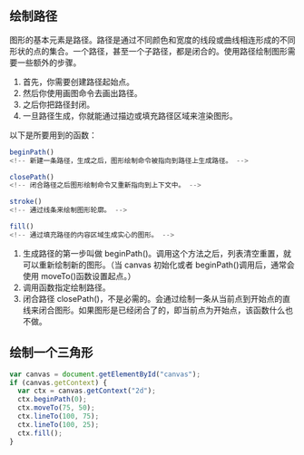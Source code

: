 <!-- 学习 canvas -->

## 绘制路径

图形的基本元素是路径。路径是通过不同颜色和宽度的线段或曲线相连形成的不同形状的点的集合。一个路径，甚至一个子路径，都是闭合的。使用路径绘制图形需要一些额外的步骤。

1. 首先，你需要创建路径起始点。
1. 然后你使用画图命令去画出路径。
1. 之后你把路径封闭。
1. 一旦路径生成，你就能通过描边或填充路径区域来渲染图形。

以下是所要用到的函数：

```js
beginPath()
<!-- 新建一条路径，生成之后，图形绘制命令被指向到路径上生成路径。 -->

closePath()
<!-- 闭合路径之后图形绘制命令又重新指向到上下文中。 -->

stroke()
<!-- 通过线条来绘制图形轮廓。 -->

fill()
<!-- 通过填充路径的内容区域生成实心的图形。 -->
```

1. 生成路径的第一步叫做 beginPath()。调用这个方法之后，列表清空重置，就可以重新绘制新的图形。（当 canvas 初始化或者 beginPath()调用后，通常会使用 moveTo()函数设置起点。）
1. 调用函数指定绘制路径。
1. 闭合路径 closePath()，不是必需的。会通过绘制一条从当前点到开始点的直线来闭合图形。如果图形是已经闭合了的，即当前点为开始点，该函数什么也不做。

## 绘制一个三角形

```js
var canvas = document.getElementById("canvas");
if (canvas.getContext) {
  var ctx = canvas.getContext("2d");
  ctx.beginPath(0);
  ctx.moveTo(75, 50);
  ctx.lineTo(100, 75);
  ctx.lineTo(100, 25);
  ctx.fill();
}
```
